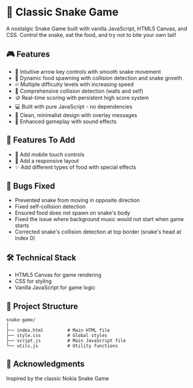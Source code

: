 # 🐍 Classic Snake Game

A nostalgic Snake Game built with vanilla JavaScript, HTML5 Canvas, and CSS. Control the snake, eat the food, and try not to bite your own tail!

## 🎮 Features

- 🎯 Intuitive arrow key controls with smooth snake movement
- 🍎 Dynamic food spawning with collision detection and snake growth
- 🔥 Multiple difficulty levels with increasing speed
- 🧱 Comprehensive collision detection (walls and self)
- 🪙 Real-time scoring with persistent high score system
- 💻 Built with pure JavaScript - no dependencies
- 🎨 Clean, minimalist design with overlay messages
- 🎵 Enhanced gameplay with sound effects

## 🚀 Features To Add

- 📱 Add mobile touch controls
- 📱 Add a responsive layout
- ✨ Add different types of food with special effects

## 🐞 Bugs Fixed

- Prevented snake from moving in opposite direction
- Fixed self-collision detection
- Ensured food does not spawn on snake's body
- Fixed the issue where background music would not start when game starts
- Corrected snake's collision detection at top border (snake's head at index 0)

## 🛠️ Technical Stack

- HTML5 Canvas for game rendering
- CSS for styling
- Vanilla JavaScript for game logic

## 📁 Project Structure

```
snake-game/
│
├── index.html         # Main HTML file
├── style.css          # Global styles
├── script.js          # Main JavaScript file
└── utils.js           # Utility functions
```

## 👏 Acknowledgments

Inspired by the classic Nokia Snake Game
